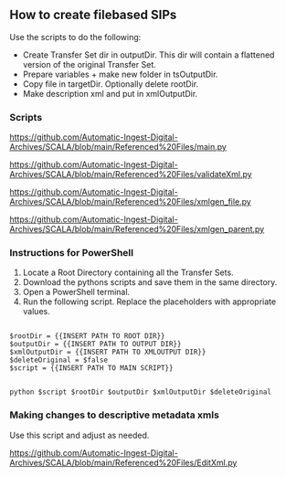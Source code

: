 ## How to create filebased SIPs

Use the scripts to do the following:

* Create Transfer Set dir in outputDir. This dir will contain a flattened version of the original Transfer Set.
* Prepare variables + make new folder in tsOutputDir.
* Copy file in targetDir. Optionally delete rootDir.
* Make description xml and put in xmlOutputDir.

### Scripts

https://github.com/Automatic-Ingest-Digital-Archives/SCALA/blob/main/Referenced%20Files/main.py

https://github.com/Automatic-Ingest-Digital-Archives/SCALA/blob/main/Referenced%20Files/validateXml.py

https://github.com/Automatic-Ingest-Digital-Archives/SCALA/blob/main/Referenced%20Files/xmlgen_file.py

https://github.com/Automatic-Ingest-Digital-Archives/SCALA/blob/main/Referenced%20Files/xmlgen_parent.py

### Instructions for PowerShell

1. Locate a Root Directory containing all the Transfer Sets.
2. Download the pythons scripts and save them in the same directory.
3. Open a PowerShell terminal.
4. Run the following script. Replace the placeholders with appropriate values.

<code>
$rootDir = {{INSERT PATH TO ROOT DIR}}
$outputDir = {{INSERT PATH TO OUTPUT DIR}}
$xmlOutputDir = {{INSERT PATH TO XMLOUTPUT DIR}}
$deleteOriginal = $false
$script = {{INSERT PATH TO MAIN SCRIPT}}

python $script $rootDir $outputDir $xmlOutputDir $deleteOriginal
</code>

### Making changes to descriptive metadata xmls

Use this script and adjust as needed.

https://github.com/Automatic-Ingest-Digital-Archives/SCALA/blob/main/Referenced%20Files/EditXml.py
